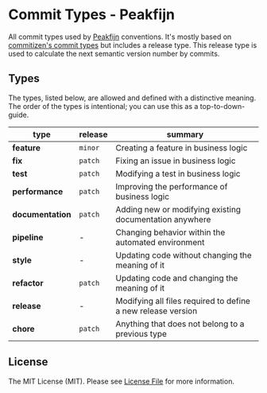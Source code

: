 # Commit Types - Peakfijn

All commit types used by [Peakfijn](https://peakfijn.nl/) conventions.
It's mostly based on [commitizen's commit types](https://github.com/commitizen/conventional-commit-types) but includes a release type.
This release type is used to calculate the next semantic version number by commits.

## Types

The types, listed below, are allowed and defined with a distinctive meaning. 
The order of the types is intentional; you can use this as a top-to-down-guide.

type              | release | summary
---               | ---     | ---
**feature**       | `minor` | Creating a feature in business logic
**fix**           | `patch` | Fixing an issue in business logic 
**test**          | `patch` | Modifying a test in business logic
**performance**   | `patch` | Improving the performance of business logic
**documentation** | `patch` | Adding new or modifying existing documentation anywhere
**pipeline**      | -       | Changing behavior within the automated environment
**style**         | -       | Updating code without changing the meaning of it
**refactor**      | `patch` | Updating code and changing the meaning of it
**release**       | -       | Modifying all files required to define a new release version
**chore**         | `patch` | Anything that does not belong to a previous type

## License

The MIT License (MIT). Please see [License File](LICENSE.md) for more information.
